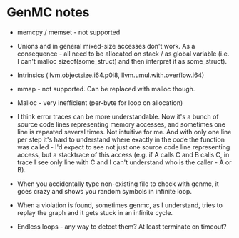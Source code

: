 # GenMC notes

- memcpy / memset - not supported

- Unions and in general mixed-size accesses don't work. As a consequence - all need to be allocated on stack / as global variable (i.e. I can't malloc sizeof(some_struct) and then interpret it as some_struct).

- Intrinsics (llvm.objectsize.i64.p0i8, llvm.umul.with.overflow.i64)

- mmap - not supported. Can be replaced with malloc though.

- Malloc - very inefficient (per-byte for loop on allocation)

- I think error traces can be more understandable. Now it's a bunch of source code lines representing memory accesses, and sometimes one line is repeated several times. Not intuitive for me. And with only one line per step it's hard to understand where exactly in the code the function was called - I'd expect to see not just one source code line representing access, but a stacktrace of this access (e.g. if A calls C and B calls C, in trace I see only line with C and I can't understand who is the caller - A or B).

- When you accidentally type non-existing file to check with genmc, it goes crazy and shows you random symbols in infinite loop.

- When a violation is found, sometimes genmc, as I understand, tries to replay the graph and it gets stuck in an infinite cycle.

- Endless loops - any way to detect them? At least terminate on timeout?
